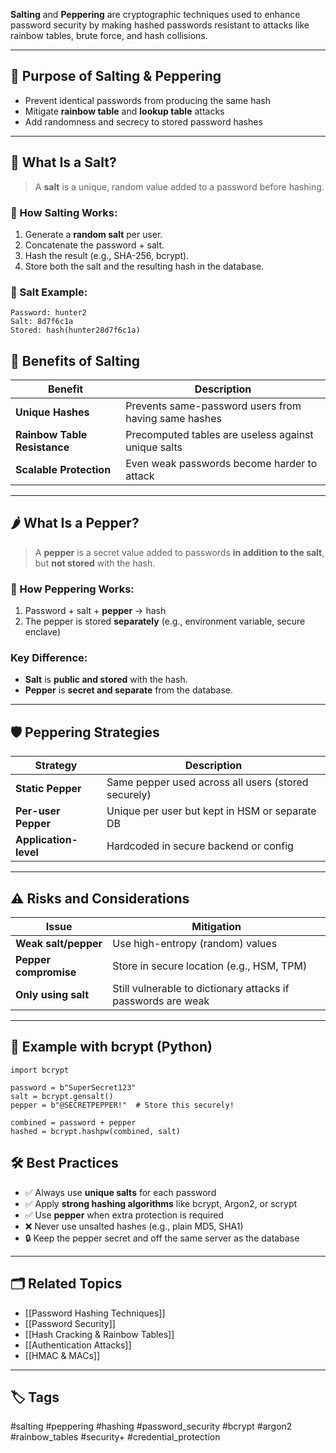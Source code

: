 **Salting** and **Peppering** are cryptographic techniques used to enhance password security by making hashed passwords resistant to attacks like rainbow tables, brute force, and hash collisions.

---

## 🎯 Purpose of Salting & Peppering

- Prevent identical passwords from producing the same hash
- Mitigate **rainbow table** and **lookup table** attacks
- Add randomness and secrecy to stored password hashes

---

## 🔐 What Is a Salt?

> A **salt** is a unique, random value added to a password before hashing.

### 🔁 How Salting Works:

1. Generate a **random salt** per user.
2. Concatenate the password + salt.
3. Hash the result (e.g., SHA-256, bcrypt).
4. Store both the salt and the resulting hash in the database.

### 🔐 Salt Example:

```plaintext
Password: hunter2  
Salt: 8d7f6c1a  
Stored: hash(hunter28d7f6c1a)
```

## 🧂 Benefits of Salting

|Benefit|Description|
|---|---|
|**Unique Hashes**|Prevents same-password users from having same hashes|
|**Rainbow Table Resistance**|Precomputed tables are useless against unique salts|
|**Scalable Protection**|Even weak passwords become harder to attack|

---

## 🌶️ What Is a Pepper?

> A **pepper** is a secret value added to passwords **in addition to the salt**, but **not stored** with the hash.

### 🔁 How Peppering Works:

1. Password + salt + **pepper** → hash
2. The pepper is stored **separately** (e.g., environment variable, secure enclave)

### Key Difference:

- **Salt** is **public and stored** with the hash.
- **Pepper** is **secret and separate** from the database.

---

## 🛡️ Peppering Strategies

|Strategy|Description|
|---|---|
|**Static Pepper**|Same pepper used across all users (stored securely)|
|**Per-user Pepper**|Unique per user but kept in HSM or separate DB|
|**Application-level**|Hardcoded in secure backend or config|

---

## ⚠️ Risks and Considerations

|Issue|Mitigation|
|---|---|
|**Weak salt/pepper**|Use high-entropy (random) values|
|**Pepper compromise**|Store in secure location (e.g., HSM, TPM)|
|**Only using salt**|Still vulnerable to dictionary attacks if passwords are weak|

---

## 🧪 Example with bcrypt (Python)
```
import bcrypt

password = b"SuperSecret123"
salt = bcrypt.gensalt()
pepper = b"@SECRETPEPPER!"  # Store this securely!

combined = password + pepper
hashed = bcrypt.hashpw(combined, salt)
```

## 🛠 Best Practices

- ✅ Always use **unique salts** for each password
- ✅ Apply **strong hashing algorithms** like bcrypt, Argon2, or scrypt
- ✅ Use **pepper** when extra protection is required
- ❌ Never use unsalted hashes (e.g., plain MD5, SHA1)
- 🔒 Keep the pepper secret and off the same server as the database

---

## 🗂 Related Topics

- [[Password Hashing Techniques]]
- [[Password Security]]
- [[Hash Cracking & Rainbow Tables]]
- [[Authentication Attacks]]
- [[HMAC & MACs]]

---

## 🏷 Tags

#salting #peppering #hashing #password_security #bcrypt #argon2 #rainbow_tables #security+ #credential_protection